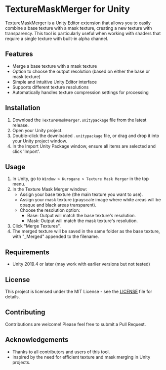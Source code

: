 # TextureMaskMerger for Unity

TextureMaskMerger is a Unity Editor extension that allows you to easily combine a base texture with a mask texture, creating a new texture with transparency. This tool is particularly useful when working with shaders that require a single texture with built-in alpha channel.

## Features

- Merge a base texture with a mask texture
- Option to choose the output resolution (based on either the base or mask texture)
- Simple and intuitive Unity Editor interface
- Supports different texture resolutions
- Automatically handles texture compression settings for processing

## Installation

1. Download the `TextureMaskMerger.unitypackage` file from the latest release.
2. Open your Unity project.
3. Double-click the downloaded `.unitypackage` file, or drag and drop it into your Unity project window.
4. In the Import Unity Package window, ensure all items are selected and click 'Import'.

## Usage

1. In Unity, go to `Window > Kurogane > Texture Mask Merger` in the top menu.
2. In the Texture Mask Merger window:
   - Assign your base texture (the main texture you want to use).
   - Assign your mask texture (grayscale image where white areas will be opaque and black areas transparent).
   - Choose the resolution option:
     - Base: Output will match the base texture's resolution.
     - Mask: Output will match the mask texture's resolution.
3. Click "Merge Textures".
4. The merged texture will be saved in the same folder as the base texture, with "_Merged" appended to the filename.

## Requirements

- Unity 2019.4 or later (may work with earlier versions but not tested)

## License

This project is licensed under the MIT License - see the [LICENSE](LICENSE) file for details.

## Contributing

Contributions are welcome! Please feel free to submit a Pull Request.

## Acknowledgements

- Thanks to all contributors and users of this tool.
- Inspired by the need for efficient texture and mask merging in Unity projects.

